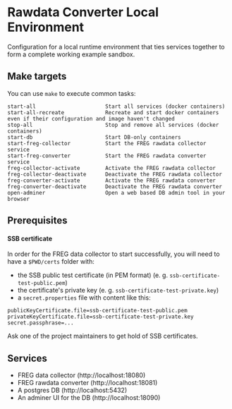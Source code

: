 # Rawdata Converter Local Environment

Configuration for a local runtime environment that ties services together
to form a complete working example sandbox.


## Make targets

You can use `make` to execute common tasks:
```
start-all                      Start all services (docker containers)
start-all-recreate             Recreate and start docker containers even if their configuration and image haven't changed
stop-all                       Stop and remove all services (docker containers)
start-db                       Start DB-only containers
start-freg-collector           Start the FREG rawdata collector service
start-freg-converter           Start the FREG rawdata converter service
freg-collector-activate        Activate the FREG rawdata collector
freg-collector-deactivate      Deactivate the FREG rawdata collector
freg-converter-activate        Activate the FREG rawdata converter
freg-converter-deactivate      Deactivate the FREG rawdata converter
open-adminer                   Open a web based DB admin tool in your browser
```


## Prerequisites

#### SSB certificate

In order for the FREG data collector to start successfully, you will need to have a `$PWD/certs` folder with:

* the SSB public test certificate (in PEM format) (e. g. `ssb-certificate-test-public.pem`)
* the certificate's private key (e. g. `ssb-certificate-test-private.key`)
* a `secret.properties` file with content like this:
```
publicKeyCertificate.file=ssb-certificate-test-public.pem
privateKeyCertificate.file=ssb-certificate-test-private.key
secret.passphrase=...
```
Ask one of the project maintainers to get hold of SSB certificates.


## Services

* FREG data collector (http://localhost:18080)
* FREG rawdata converter (http://localhost:18081)
* A postgres DB (http://localhost:5432)
* An adminer UI for the DB (http://localhost:18090)



